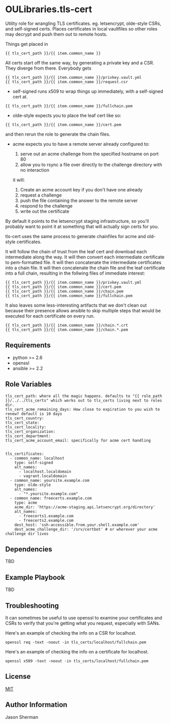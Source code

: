 OULibraries.tls-cert
=========

Utility role for wrangling TLS certificates. eg. letsencrypt, olde-style CSRs, and self-signed certs.
Places certificates in local vaultfiles so other roles may decrypt and push them out to remote hosts.

Things get placed in
```
{{ tls_cert_path }}/{{ item.common_name }}
```

All certs start off the same way, by generating a private key and a CSR. They diverge from there.
Everybody gets
```
{{ tls_cert_path }}/{{ item.common_name }}/privkey.vault.yml
{{ tls_cert_path }}/{{ item.common_name }}/request.csr
```

* self-signed runs x509 to wrap things up immediately, with a self-signed cert at.
```
{{ tls_cert_path }}/{{ item.common_name }}/fullchain.pem
```

* olde-style expects you to place the leaf cert like so:
```
{{ tls_cert_path }}/{{ item.common_name }}/cert.pem
```

and then rerun the role to generate the chain files.

* acme expects you to have a remote server already configured to:
  1.  serve out an acme challenge from the specified hostname on port 80
  2.  allow you to rsync a file over directly to the challenge directory with no interaction

  it will:
  1. Create an acme account key if you don't have one already
  2. request a challenge
  3. push the file containing the answer to the remote server
  4. respond to the challenge
  5. write out the certificate

By default it points to the letsencrypt staging infrastructure,
so you'll probably want to point it at something that will actually
sign certs for you.

tls-cert uses the same process to generate chainfiles for acme and old-style
certificates.

It will follow the chain of trust from the leaf cert
and download each intermediate along the way. It will then convert each
intermediate certificate to pem-formatted file. It will then concatenate
the intermediate certificates into a chain file. It will then concatenate the
chain file and the leaf certificate into a full chain, resulting in the
follwing files of immediate interest:
```
{{ tls_cert_path }}/{{ item.common_name }}/privkey.vault.yml
{{ tls_cert_path }}/{{ item.common_name }}/cert.pem
{{ tls_cert_path }}/{{ item.common_name }}/chain.pem
{{ tls_cert_path }}/{{ item.common_name }}/fullchain.pem
```

It also leaves some less-interesting artifacts that we don't clean out because
their presence allows ansible to skip multiple steps that would be executed for
each certificate on every run.
```
{{ tls_cert_path }}/{{ item.common_name }}/chain.*.crt
{{ tls_cert_path }}/{{ item.common_name }}/chain.*.pem
```

Requirements
------------

* python >= 2.6
* openssl
* ansible >= 2.2

Role Variables
--------------

```
tls_cert_path: where all the magic happens. defaults to "{{ role_path }}/../../tls_certs" which works out to tls_certs living next to roles dir.
tls_cert_acme_remaining_days: How close to expiration to you wish to renew? default is 10 days
tls_cert_country:
tls_cert_state:
tls_cert_locality:
tls_cert_organization:
tls_cert_department:
tls_cert_acme_account_email: specifically for acme cert handling


tls_certificates:
  - common_name: localhost
    type: self-signed
    alt_names:
      - localhost.localdomain
      - vagrant.localdomain
  - common_name: yoursite.example.com
    type: olde-style
    alt_names:
      - "*.yoursite.example.com"
  - common_name: freecerts.example.com
    type: acme
    acme_dir: 'https://acme-staging.api.letsencrypt.org/directory'
    alt_names:
      - freecerts1.example.com
      - freecerts2.example.com
    dest_host: 'ssh-accessible.from.your.shell.example.com'
    dest_acme_challenge_dir: '/srv/certbot' # or wherever your acme challenge dir lives
```


Dependencies
------------

TBD

Example Playbook
----------------

TBD

Troubleshooting
---------------
It can sometimes be useful to use openssl to examine your certificates and CSRs
to verify that you're getting what you request, especially with SANs.

Here's an example of checking the info on a CSR for localhost.

```
openssl req -text -noout -in tls_certs/localhost/fullchain.pem
```
Here's an example of checking the info on a certificate for localhost.

```
openssl x509 -text -noout -in tls_certs/localhost/fullchain.pem
```


License
-------

[MIT](LICENSE)

Author Information
------------------

Jason Sherman
